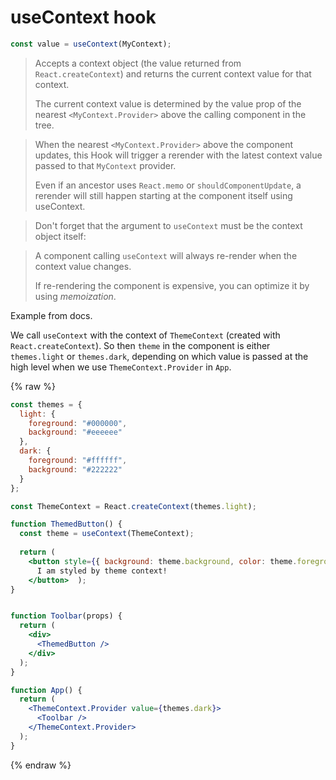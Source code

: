 # useContext hook


```javascript
const value = useContext(MyContext);
```

> Accepts a context object (the value returned from `React.createContext`) and returns the current context value for that context. 
> 
> The current context value is determined by the value prop of the nearest `<MyContext.Provider>` above the calling component in the tree.

> When the nearest `<MyContext.Provider>` above the component updates, this Hook will trigger a rerender with the latest context value passed to that `MyContext` provider. 
> 
> Even if an ancestor uses `React.memo` or `shouldComponentUpdate`, a rerender will still happen starting at the component itself using useContext.

> Don't forget that the argument to `useContext` must be the context object itself:

> A component calling `useContext` will always re-render when the context value changes. 
> 
> If re-rendering the component is expensive, you can optimize it by using _memoization_.

Example from docs.

We call `useContext` with the context of `ThemeContext` (created with `React.createContext`). So then `theme` in the component is either `themes.light` or `themes.dark`, depending on which value is passed at the high level when we use `ThemeContext.Provider` in `App`.

{% raw %}

```jsx
const themes = {
  light: {
    foreground: "#000000",
    background: "#eeeeee"
  },
  dark: {
    foreground: "#ffffff",
    background: "#222222"
  }
};

const ThemeContext = React.createContext(themes.light);

function ThemedButton() {
  const theme = useContext(ThemeContext);  
  
  return (    
    <button style={{ background: theme.background, color: theme.foreground }}>     
      I am styled by theme context!    
    </button>  );
}


function Toolbar(props) {
  return (
    <div>
      <ThemedButton />
    </div>
  );
}

function App() {
  return (
    <ThemeContext.Provider value={themes.dark}>
      <Toolbar />
    </ThemeContext.Provider>
  );
}
```

{% endraw %}
